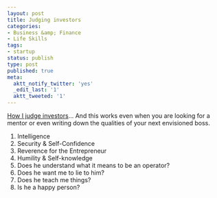 ```yaml
---
layout: post
title: Judging investors
categories:
- Business &amp; Finance
- Life Skills
tags:
- startup
status: publish
type: post
published: true
meta:
  aktt_notify_twitter: 'yes'
  _edit_last: '1'
  aktt_tweeted: '1'
---
```

<a href="http://www.metamorphblog.com/2010/03/how-i-judge-investors-.html">How I judge investors</a>... And this works even when you are looking for a mentor or even writing down the qualities of your next envisioned boss.
<ol>
	<li>Intelligence</li>
	<li>Security &amp; Self-Confidence</li>
	<li>Reverence for the Entrepreneur</li>
	<li>Humility &amp; Self-knowledge</li>
	<li>Does he understand what it means to be an operator?</li>
	<li>Does he want me to lie to him?</li>
	<li>Does he teach me things?</li>
	<li>Is he a happy person?</li>
</ol>
